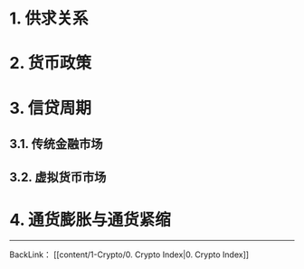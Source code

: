 
# 1. 供求关系

# 2. 货币政策

# 3. 信贷周期
## 3.1. 传统金融市场
## 3.2. 虚拟货币市场

# 4. 通货膨胀与通货紧缩

---
BackLink： [[content/1-Crypto/0. Crypto Index|0. Crypto Index]]